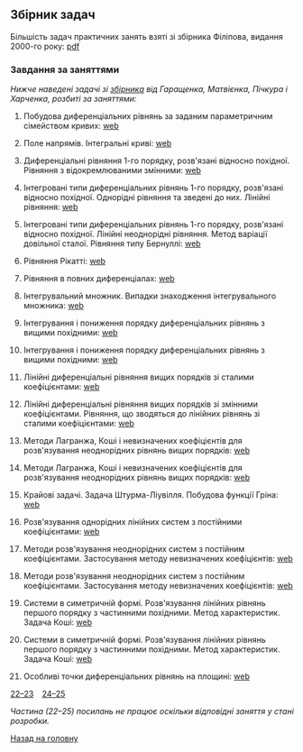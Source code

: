 ## Збірник задач

Більшість задач практичних занять взяті зі збірника Філіпова, видання 2000-го року: [pdf](problems.pdf)

### Завдання за заняттями

_Нижче наведені задачі зі [збірника](mss-problems.pdf) від Гаращенка, Матвієнка, Пічкура і Харченка, розбиті за заняттями:_

1. Побудова диференціальних рівнянь за заданим параметричним сімейством кривих: [web](1.md)

2. Поле напрямів. Інтегральні криві: [web](2.md)

3. Диференціальні рівняння 1-го порядку, розв'язані відносно похідної. Рівняння з відокремлюваними змінними: [web](3.md)

4. Інтегровані типи диференціальних рівнянь 1-го порядку, розв'язані відносно похідної. Однорідні рівняння та зведені до них. Лінійні рівняння: [web](4.md)

5. Інтегровані типи диференціальних рівнянь 1-го порядку, розв'язані відносно похідної. Лінійні неоднорідні рівняння. Метод варіації довільної сталої. Рівняння типу Бернуллі: [web](5.md) 

6. Рівняння Рікатті: [web](6.md) 

7. Рівняння в повних диференціалах: [web](7.md)

8. Інтегрувальний множник. Випадки знаходження інтегрувального множника: [web](8.md)

9. Інтегрування і пониження порядку диференціальних рівнянь з вищими похідними: [web](9.md)

10. Інтегрування і пониження порядку диференціальних рівнянь з вищими похідними: [web](10.md)

11. Лінійні диференціальні рівняння вищих порядків зі сталими коефіцієнтами: [web](11.md)

12. Лінійні диференціальні рівняння вищих порядків зі змінними коефіцієнтами. Рівняння, що зводяться до лінійних рівнянь зі сталими коефіцієнтами: [web](12.md)

13. Методи Лагранжа, Коші і невизначених коефіцієнтів для розв'язування неоднорідних рівнянь вищих порядків: [web](13-14.md)

14. Методи Лагранжа, Коші і невизначених коефіцієнтів для розв'язування неоднорідних рівнянь вищих порядків: [web](13-14.md)

15. Крайові задачі. Задача Штурма-Ліувілля. Побудова функції Гріна: [web](15.md)

16. Розв'язування однорідних лінійних систем з постійними коефіцієнтами: [web](16.md)

17. Методи розв'язування неоднорідних систем з постійним коефіцієнтами. Застосування методу невизначених коефіцієнтів: [web](17-18.md)

18. Методи розв'язування неоднорідних систем з постійним коефіцієнтами. Застосування методу невизначених коефіцієнтів: [web](17-18.md)

19. Системи в симетричній формі. Розв'язування лінійних рівнянь першого порядку з частинними похідними. Метод характеристик. Задача Коші: [web](19-20.md)

20. Системи в симетричній формі. Розв'язування лінійних рівнянь першого порядку з частинними похідними. Метод характеристик. Задача Коші: [web](19-20.md)

21. Особливі точки диференціальних рівнянь на площині: [web](21.md)

[22&ndash;23](22-23.md) &ensp; [24&ndash;25](24-25.md)

_Частина (22&ndash;25) посилань не працює оскільки відповідні заняття у стані розробки._

[Назад на головну](../README.md)
